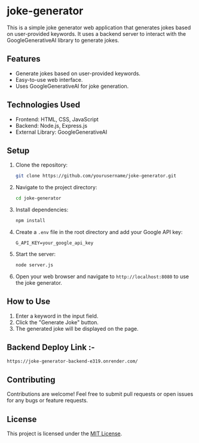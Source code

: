 # joke-generator

This is a simple joke generator web application that generates jokes based on user-provided keywords. It uses a backend server to interact with the GoogleGenerativeAI library to generate jokes.

## Features

- Generate jokes based on user-provided keywords.
- Easy-to-use web interface.
- Uses GoogleGenerativeAI for joke generation.

## Technologies Used

- Frontend: HTML, CSS, JavaScript
- Backend: Node.js, Express.js
- External Library: GoogleGenerativeAI

## Setup

1. Clone the repository:

    ```bash
    git clone https://github.com/yourusername/joke-generator.git
    ```

2. Navigate to the project directory:

    ```bash
    cd joke-generator
    ```

3. Install dependencies:

    ```bash
    npm install
    ```

4. Create a `.env` file in the root directory and add your Google API key:

    ```env
    G_API_KEY=your_google_api_key
    ```

5. Start the server:

    ```bash
    node server.js
    ```

6. Open your web browser and navigate to `http://localhost:8080` to use the joke generator.

## How to Use

1. Enter a keyword in the input field.
2. Click the "Generate Joke" button.
3. The generated joke will be displayed on the page.
## Backend Deploy Link :- 
```bash
https://joke-generator-backend-e319.onrender.com/
```
## Contributing

Contributions are welcome! Feel free to submit pull requests or open issues for any bugs or feature requests.

## License

This project is licensed under the [MIT License](LICENSE).
